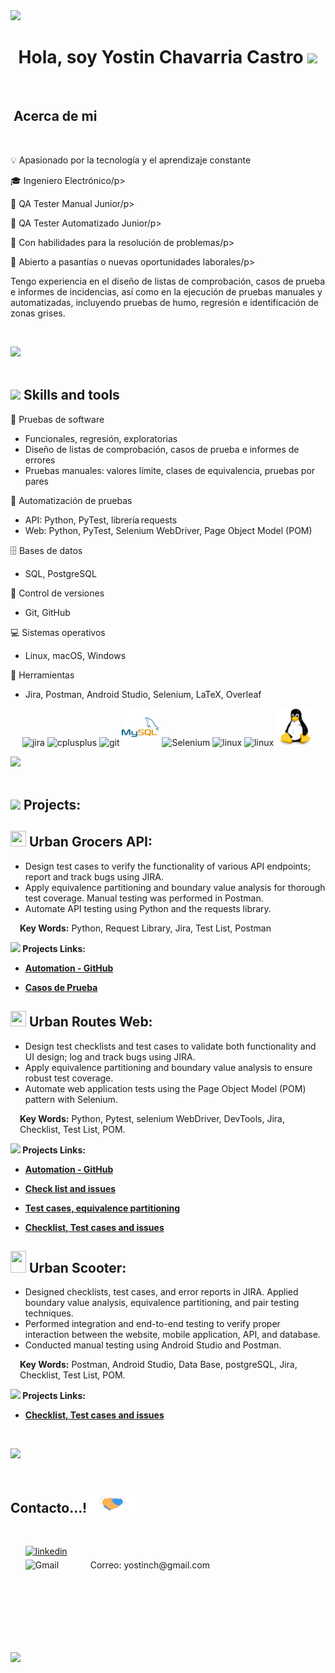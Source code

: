 <header> <link rel="stylesheet" type='text/css' href="https://cdn.jsdelivr.net/gh/devicons/devicon@latest/devicon.min.css" />

</header>

<body>
	<img src="https://user-images.githubusercontent.com/73097560/115834477-dbab4500-a447-11eb-908a-139a6edaec5c.gif">
	<h1 align="center">Hola, soy Yostin Chavarria Castro </b><img src="https://media.giphy.com/media/hvRJCLFzcasrR4ia7z/giphy.gif" width="35"></h1>
	<br>


<!------------ Acerca de mi: ------------>
## <picture><img  width = 50px></picture> **Acerca de mi**
<br>
<div>
	<p>💡 Apasionado por la tecnología y el aprendizaje constante
	<p>🎓 Ingeniero Electrónico/p>
	<p>🧪 QA Tester Manual Junior/p>
	<p>🤖 QA Tester Automatizado Junior/p>
	<p>🧠 Con habilidades para la resolución de problemas/p>
	<p>🚀 Abierto a pasantías o nuevas oportunidades laborales/p>
	<p>Tengo experiencia en el diseño de listas de comprobación, casos de prueba e informes de incidencias, así como en la ejecución de pruebas manuales y automatizadas, incluyendo pruebas de humo, regresión e identificación de zonas grises.<p>
</div>
<br>

<img src="https://user-images.githubusercontent.com/73097560/115834477-dbab4500-a447-11eb-908a-139a6edaec5c.gif"><br><br>

## <img src="https://media2.giphy.com/media/QssGEmpkyEOhBCb7e1/giphy.gif?cid=ecf05e47a0n3gi1bfqntqmob8g9aid1oyj2wr3ds3mg700bl&rid=giphy.gif" width ="25"><b> Skills and tools</b>

<p align="center">
		<p>🧪 Pruebas de software<p>
		<ul>
			<li>Funcionales, regresión, exploratorias</li>
			<li>Diseño de listas de comprobación, casos de prueba e informes de errores</li>
			<li>Pruebas manuales: valores límite, clases de equivalencia, pruebas por pares</li>
		</ul>
		<p>🤖 Automatización de pruebas<p>
		<ul>
			<li>API: Python, PyTest, librería requests</li>
			<li>Web: Python, PyTest, Selenium WebDriver, Page Object Model (POM)</li>
		</ul>
		<p>🗄️ Bases de datos<p>
		<ul>
			<li>SQL, PostgreSQL</li>
		</ul>
		<p>🔁 Control de versiones<p>
		<ul>
			<li>Git, GitHub</li>
		</ul>
		<p>💻 Sistemas operativos<p>
		<ul>
			<li>Linux, macOS, Windows</li>
		</ul>
		<p>🧰 Herramientas<p>
		<ul>
			<li>Jira, Postman, Android Studio, Selenium, LaTeX, Overleaf</li>
		</ul>
	<p align="center">
		<!-- JIRA -->
		<img src="https://cdn.jsdelivr.net/gh/devicons/devicon@latest/icons/jira/jira-original-wordmark.svg" alt="jira" width="60" height="60"/>
		<!-- Python -->
		<img src="https://cdn.jsdelivr.net/gh/devicons/devicon@latest/icons/python/python-original-wordmark.svg" alt="cplusplus" width="60" height="60"/>
		<!-- GIT -->
		<img src="https://cdn.jsdelivr.net/gh/devicons/devicon@latest/icons/git/git-plain-wordmark.svg" alt="git" width="60" height="60"/>
		<!--My SQL -->
		<img src="https://raw.githubusercontent.com/devicons/devicon/master/icons/mysql/mysql-original-wordmark.svg" alt="mysql" width="60" height="60"/>
		<!-- Selenium -->
		<img src="https://cdn.jsdelivr.net/gh/devicons/devicon@latest/icons/selenium/selenium-original.svg" alt="Selenium" width="60" height="60"/> 
		<!-- Android studio -->
		<img src="https://cdn.jsdelivr.net/gh/devicons/devicon@latest/icons/androidstudio/androidstudio-plain-wordmark.svg" alt="linux" width="60" height="90"/> 
		<!-- POSTMAN -->
		<img src="https://cdn.jsdelivr.net/gh/devicons/devicon@latest/icons/postman/postman-plain-wordmark.svg" alt="linux" width="80" height="120"/> 
		<!-- Linux -->
		<img src="https://raw.githubusercontent.com/devicons/devicon/master/icons/linux/linux-original.svg" alt="linux" width="60" height="60"/> 
	</p> 
  </p> 
  
<img src="https://user-images.githubusercontent.com/73097560/115834477-dbab4500-a447-11eb-908a-139a6edaec5c.gif"><br><br>
## <img src="https://media2.giphy.com/media/QssGEmpkyEOhBCb7e1/giphy.gif?cid=ecf05e47a0n3gi1bfqntqmob8g9aid1oyj2wr3ds3mg700bl&rid=giphy.gif" width ="25"><b> Projects: </b> 

<!------------ Proyecto API: ------------>
## <a href="https://github.com/yostin-chava/qa-project-Urban-Grocers-app-es"> <img src="https://e7.pngegg.com/pngimages/834/715/png-clipart-computer-icons-api-text-logo.png" width="25" height="25"/></a><b> Urban Grocers API: </b> 

<p align="center">
		<!-- API -->
		<ul>
			<li>Design test cases to verify the functionality of various API endpoints; report and track bugs using JIRA.</li>
			<li>Apply equivalence partitioning and boundary value analysis for thorough test coverage. Manual testing was performed in Postman.</li>
			<li>Automate API testing using Python and the requests library.</li>
		</ul>
  		<div>
  			<p style="margin-left: 15px;">
    				<b>Key Words:</b> Python, Request Library, Jira, Test List, Postman
 			</p>
		</div>
  		<div>
			<img src="https://github.com/user-attachments/assets/00207009-2832-49e9-8944-83eaa1bda1fe" width ="25"><b> Projects Links: 
				<ul>
				<a href="https://github.com/yostin-chava/qa-project-Urban-Grocers-app-es"><li><p>Automation - GitHub</p></li></a>
				<a href="https://docs.google.com/spreadsheets/d/1CJVati2FE2ZJACCMiveYNUiDokCHQg8q/edit?usp=sharing&ouid=102903299263068147054&rtpof=true&sd=true"><li><p>Casos de Prueba</p></li></a>
				</ul>
				</b>
		</div>
   </p> 
<!------------ Proyecto WEB: ------------>

## <a href="https://github.com/yostin-chava/qa-project-Urban-Routes-es"> <img src="https://e7.pngegg.com/pngimages/285/477/png-clipart-web-development-web-design-internet-web-hosting-service-world-wide-web-logo-symmetry-thumbnail.png" width="25" height="25"/></a><b> Urban Routes Web: </b> 

<p align="center">
	<p align="center">
		<!-- API -->
		<ul>
			<li>Design test checklists and test cases to validate both functionality and UI design; log and track bugs using JIRA.</li>
			<li>Apply equivalence partitioning and boundary value analysis to ensure robust test coverage.</li>
			<li>Automate web application tests using the Page Object Model (POM) pattern with Selenium.</li>
		</ul>
  		<div>
  			<p style="margin-left: 15px;">
    				<b>Key Words:</b> Python, Pytest, selenium WebDriver, DevTools, Jira, Checklist, Test List, POM.
 			</p>
		</div>
  		<div>
			<img src="https://github.com/user-attachments/assets/00207009-2832-49e9-8944-83eaa1bda1fe" width ="25"><b> Projects Links: 
				<ul>
				<a href="https://github.com/yostin-chava/qa-project-Urban-Routes-es"><li><p>Automation - GitHub</p></li></a>
				<a href="https://docs.google.com/spreadsheets/d/12GQ6bn0m1nXxZ6E_B-hzs9iY--x2E32U/edit?usp=sharing&ouid=102903299263068147054&rtpof=true&sd=true"><li><p>Check list and issues</p></li></a>
				<a href="https://docs.google.com/spreadsheets/d/1h1gUPOs6noZoV1yLDFITd-ohCYlQumul/edit?usp=sharing&ouid=102903299263068147054&rtpof=true&sd=true"><li><p>Test cases, equivalence partitioning</p></li></a>
				<a href="https://docs.google.com/spreadsheets/d/1RqfTAFmxCigGUIWPf1IsMfipRy46A1sI/edit?usp=sharing&ouid=102903299263068147054&rtpof=true&sd=true"><li><p>Checklist, Test cases and issues</p></li></a>
				</ul>
				</b>
		</div>
  	</p>
   </p> 

<!------------ Proyecto hibrido: ------------>

## <a href="https://github.com/yostin-chava/qa-project-Urban-Routes-es"> <img src="https://appmaster.io/api/_files/PqV7MuNwv89GrZvBd4LNNK/download/" width="25" height="35"/></a><b> Urban Scooter: </b> 

<p align="center">
	<p align="center">
		<!-- API -->
		<ul>
			<li>Designed checklists, test cases, and error reports in JIRA. Applied boundary value analysis, equivalence partitioning, and pair testing techniques.</li>
			<li>Performed integration and end-to-end testing to verify proper interaction between the website, mobile application, API, and database.</li>
			<li>Conducted manual testing using Android Studio and Postman.</li>
		</ul>
  		<div>
  			<p style="margin-left: 15px;">
    				<b>Key Words:</b> Postman, Android Studio, Data Base, postgreSQL, Jira, Checklist, Test List, POM.
 			</p>
		</div>
  		<div>
			<img src="https://github.com/user-attachments/assets/00207009-2832-49e9-8944-83eaa1bda1fe" width ="25"><b> Projects Links: 
				<ul>
				<a href="https://docs.google.com/spreadsheets/d/1NNCvepuM6Ma-9toSjPLB44OL9QTp9ZWw/edit?usp=sharing&ouid=102903299263068147054&rtpof=true&sd=true"><li><p>Checklist, Test cases and issues</p></li></a>
				</ul>
				</b>
		</div>
  	</p>
   </p> 
			


<br>

<img src="https://user-images.githubusercontent.com/73097560/115834477-dbab4500-a447-11eb-908a-139a6edaec5c.gif"><br><br>


<!--------------------------------- Linux ------------------------------------------->

## <b> Contacto...!</b><img src="https://github.com/0xAbdulKhalid/0xAbdulKhalid/raw/main/assets/mdImages/handshake.gif" width ="80">
<br>
<div align='left'>
	<ul>
		<a href="https://www.linkedin.com/in/yostin-chavarria/" target="_blank">
		<img src="https://cdn.jsdelivr.net/gh/devicons/devicon@latest/icons/linkedin/linkedin-original-wordmark.svg" width="100" height="100" alt=linkedin style="margin-bottom: 5px;"/>
		</a>
		<br>
		<a href="mailto:yostinch@gmail.com" style="display:inline-flex; flex-direction:column; align-items:center; text-decoration:none;">
  		<img src="https://upload.wikimedia.org/wikipedia/commons/4/4e/Gmail_Icon.png" width="100" height="100" alt="Gmail"><br>
		</a>
		<span style="margin-top:5px;">Correo: yostinch@gmail.com</span>
	</ul>
</div>
<br>
<img src="https://user-images.githubusercontent.com/73097560/115834477-dbab4500-a447-11eb-908a-139a6edaec5c.gif">
</body>
